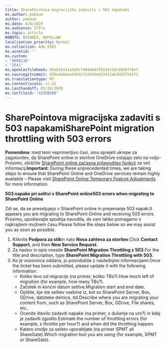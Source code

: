 ```yaml
---
title: SharePointova migracijska zadaviti s 503 napakami
ms.author: pebaum
author: pebaum
ms.date: 8/8/2019
ms.audience: ITPro
ms.topic: article
ROBOTS: NOINDEX, NOFOLLOW
localization_priority: Normal
ms.collection: Adm_O365
ms.assetid: ''
ms.custom:
- "9000136"
- "2541"
ms.openlocfilehash: 05e816141a5b9cf484a647f8154110cd999ff6ef
ms.sourcegitcommit: 926e4ab6aa64ddc7a244de633421eb2b817541f2
ms.translationtype: MT
ms.contentlocale: sl-SI
ms.lasthandoff: 03/26/2020
ms.locfileid: "42958698"
---
```

# <a name="sharepoint-migration-throttling-with-503-errors"></a><span data-ttu-id="10ee7-102">SharePointova migracijska zadaviti s 503 napakami</span><span class="sxs-lookup"><span data-stu-id="10ee7-102">SharePoint migration throttling with 503 errors</span></span>

<span data-ttu-id="10ee7-103">**Pomembno**: med temi neprimerljivo časi, smo sprejeti ukrepe za zagotovitev, da SharePoint online in storitve OneDrive ostajajo zelo na voljo-Prosimo, obiščite [SharePoint online začasna prilagoditev funkcij](https://aka.ms/ODSPAdjustments) za več informacij.</span><span class="sxs-lookup"><span data-stu-id="10ee7-103">**Important**: During these unprecedented times, we are taking steps to ensure that SharePoint Online and OneDrive services remain highly available – Please visit [SharePoint Online Temporary Feature Adjustments](https://aka.ms/ODSPAdjustments) for more information.</span></span>

<span data-ttu-id="10ee7-104">**503 napake pri selitvi v SharePoint online**</span><span class="sxs-lookup"><span data-stu-id="10ee7-104">**503 errors when migrating to SharePoint Online**</span></span>

<span data-ttu-id="10ee7-105">Zdi se, da se preseljujejo v SharePoint online in prejemanje 503 napak.</span><span class="sxs-lookup"><span data-stu-id="10ee7-105">It appears you are migrating to SharePoint Online and receiving 503 errors.</span></span> <span data-ttu-id="10ee7-106">Prosimo, upoštevajte spodnja navodila, da vam lahko pomagamo v najkrajšem možnem času.</span><span class="sxs-lookup"><span data-stu-id="10ee7-106">Please follow the steps below so we may assist you as soon as possible.</span></span> 

1. <span data-ttu-id="10ee7-107">Kliknite **Podpora za stik**in nato **Nova zahteva za storitev**.</span><span class="sxs-lookup"><span data-stu-id="10ee7-107">Click **Contact Support**, and then **New Service Request**.</span></span>
2. <span data-ttu-id="10ee7-108">Za naslov in opis vnesite **SharePoint Migration Throttling z 503**.</span><span class="sxs-lookup"><span data-stu-id="10ee7-108">For the title and description, type **SharePoint Migration Throttling with 503**.</span></span>
3. <span data-ttu-id="10ee7-109">Ko je vozovnica oddana, jo posodobite z naslednjimi informacijami:</span><span class="sxs-lookup"><span data-stu-id="10ee7-109">Once the ticket has been submitted, please update it with the following information:</span></span>
    - <span data-ttu-id="10ee7-110">Koliko levo od migracije (na primer, koliko TBs?).</span><span class="sxs-lookup"><span data-stu-id="10ee7-110">How much left of migration (for example, how many TBs?).</span></span>
    - <span data-ttu-id="10ee7-111">Začetek in končni datum selitve.</span><span class="sxs-lookup"><span data-stu-id="10ee7-111">Migration start and end date.</span></span>
    - <span data-ttu-id="10ee7-112">Opišite, kje ste selitev vsebine iz, kot so SharePoint Server, Box, GDrive, datoteke delnice, itd.</span><span class="sxs-lookup"><span data-stu-id="10ee7-112">Describe where you are migrating your content from, such as SharePoint Server, Box, GDrive, File shares, etc..</span></span>
    - <span data-ttu-id="10ee7-113">Ocenite število zadaviti napake (na primer, x dušenje na uro?) in kdaj je zadaviti zgodilo.</span><span class="sxs-lookup"><span data-stu-id="10ee7-113">Estimate the number of throttling errors (for example, x throttle per hour?) and when did the throttling happen.</span></span>
    - <span data-ttu-id="10ee7-114">Katero orodje za selitev uporabljate (na primer SPMT ali ShareGate).</span><span class="sxs-lookup"><span data-stu-id="10ee7-114">Which migration tool you are using (for example, SPMT or ShareGate).</span></span>


